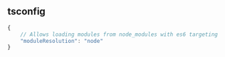 ## tsconfig

```js
{
    // Allows loading modules from node_modules with es6 targeting
    "moduleResolution": "node"
}
```

